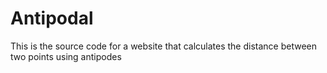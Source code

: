 # Antipodal
This is the source code for a website that calculates the distance between two points using antipodes